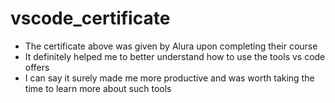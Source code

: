 # vscode_certificate
+ The certificate above was given by Alura upon completing their course
+ It definitely helped me to better understand how to use the tools vs code offers
+ I can say it surely made me more productive and was worth taking the time to learn more about such tools   
